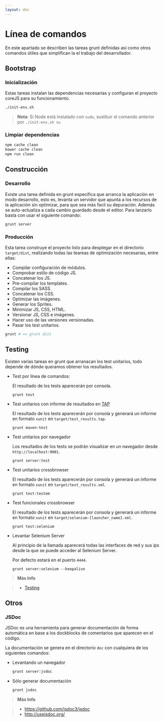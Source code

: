 ```yaml
---
layout: doc
---
```



# Línea de comandos

En este apartado se describen las tareas grunt definidas así como otros comandos útiles que simplifican la el trabajo del desarrollador.


## Bootstrap

### Inicialización

Estas tareas instalan las dependencias necesarias y configuran el proyecto coreJS para su funcionamiento.

```bash
./init-env.sh
```

> **Nota**: Si Node está instalado con `sudo`, sustituir el comando anterior por `./init-env.sh su`


### Limpiar dependencias

```bash
npm cache clean
bower cache clean
npm run clean
```


## Construcción


### Desarrollo

Existe una tarea definida en grunt específica que arranca la aplicación en modo desarrollo, esto es, levanta un servidor que apunta a los recursos de la aplicación sin optimizar, para que sea más facil su depuración. Además se auto-actualiza a cada cambio guardado desde el editor.
Para lanzarlo basta con usar el siguiente comando:

```bash
grunt server
```

### Producción

Esta tarea construye el proyecto listo para desplegar en el directorio `target/dist`, realizando todas las teareas de optimización necesarias, entre ellas:

* Compilar configuración de módulos.
* Comprobar estilo de código JS.
* Concatenar los JS.
* Pre-compilar los templates.
* Compilar los SASS.
* Concatenar los CSS.
* Optimizar las imágenes.
* Generar los Sprites.
* Minimizar JS, CSS, HTML.
* Versionar JS, CSS e imágenes.
* Hacer uso de las versiones versionadas.
* Pasar los test unitarios.

```bash
grunt # => grunt dist
```


## Testing


Existen varias tareas en grunt que arranacan los test unitarios, todo depende de dónde queramos obtener los resultados.

* Test por línea de comandos:

	El resultado de los tests aparecerán por consola.

	```
	grunt test
	```

* Test unitarios con informe de resultados en [TAP](http://en.wikipedia.org/wiki/Test_Anything_Protocol)

	El resultado de los tests aparecerán por consola y generará un informe en formato `xunit` en `target/test_results.tap`.

	```
	grunt maven-test
	```

* Test unitarios por navegador

	Los resultados de los tests se podrán visualizar en un navegador desde `http://localhost:9001`.

	```
	grunt server:test
	```

* Test unitarios crossbrowser

	El resultado de los tests aparecerán por consola y generará un informe en formato `xunit` en `target/test_results.xml`.

	```
	grunt test:testem
	```

* Test funcionales crossbrowser

	El resultado de los tests aparecerán por consola y generará un informe en formato `xunit` en `target/selenium-[launcher_name].xml`.

	```
	grunt test:selenium
	```

* Levantar Selenium Server

	Al principio de la llamada aparecerá todas las interfaces de red y sus ips desde la que se puede acceder al Selenium Server.

	Por defecto estará en el puerto `4444`.

	```
	grunt server:selenium --keepalive
	```

> **Más Info**

> * [Testing](/testing)



## Otros 

### JSDoc

JSDoc es una herramienta para generar documentación de forma automática en base a los dockblocks de comentarios que aparecen en el código.

La documentación se genera en el directorio `doc` con cualquiera de los siguientes comandos:

* Levantando un navegador

	```bash
	grunt server:jsdoc
	```

* Sólo generar documentación

	```bash
	grunt jsdoc
	```

> **Más Info**

> * https://github.com/jsdoc3/jsdoc
> * http://usejsdoc.org/

